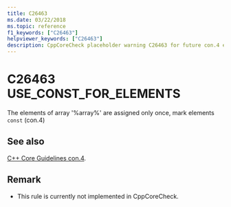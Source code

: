```yaml
---
title: C26463
ms.date: 03/22/2018
ms.topic: reference
f1_keywords: ["C26463"]
helpviewer_keywords: ["C26463"]
description: CppCoreCheck placeholder warning C26463 for future con.4 enforcement
---
```

# C26463 USE_CONST_FOR_ELEMENTS

The elements of array '%array%' are assigned only once, mark elements `const` (con.4)

## See also

[C++ Core Guidelines con.4](https://github.com/isocpp/CppCoreGuidelines/blob/master/CppCoreGuidelines.md#con4-use-const-to-define-objects-with-values-that-do-not-change-after-construction).

## Remark

- This rule is currently not implemented in CppCoreCheck.
